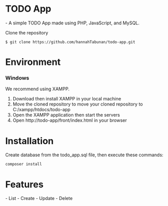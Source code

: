 <h1>TODO App</h1>
- A simple TODO App made using PHP, JavaScript, and MySQL.

Clone the repository
```
$ git clone https://github.com/hannahTabunan/todo-app.git
```

<h1>Environment</h1>

<h3>Windows</h3>
We recommend using XAMPP.

1. Download then install XAMPP in your local machine
2. Move the cloned repository to move your cloned repository to C:/xampp/htdocs/todo-app
3. Open the XAMPP application then start the servers
4. Open http://todo-app/front/index.html in your browser

<h1>Installation</h1>
Create database from the todo_app.sql file, then execute these commands:

```
composer install
```

<h1>Features</h1>
- List
- Create
- Update
- Delete
